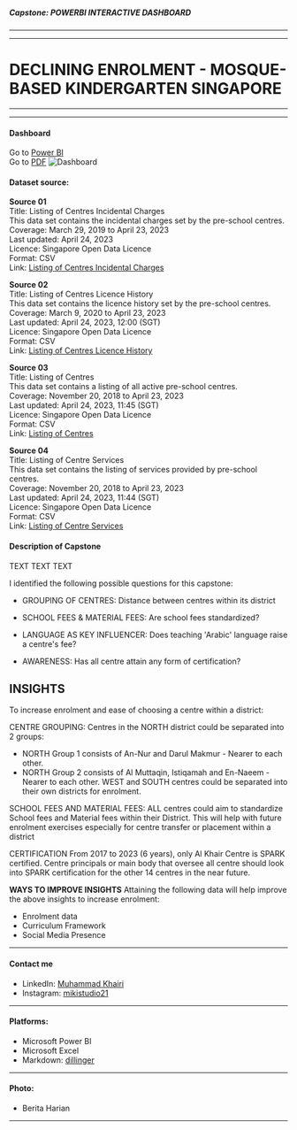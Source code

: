 ##### Capstone: POWERBI INTERACTIVE DASHBOARD
---
---
# DECLINING ENROLMENT - MOSQUE-BASED KINDERGARTEN SINGAPORE

---
---
#### Dashboard
Go to [Power BI](https://github.com/muhdkhairiboyani/capstone_declining-enrolment-mosque-based-kindergarten-SG/blob/main/Analysis%20of%20MBK%20Singapore_v2.pbix) \
Go to [PDF](https://github.com/muhdkhairiboyani/capstone_declining-enrolment-mosque-based-kindergarten-SG/blob/main/Analysis%20of%20MBK%20Singapore_v2.pdf)
![Dashboard](NYP_intake_dashboard.png)

#### Dataset source:
**Source 01** \
Title: Listing of Centres Incidental Charges \
This data set contains the incidental charges set by the pre-school centres. \
Coverage: March 29, 2019 to April 23, 2023 \
Last updated: April 24, 2023 \
Licence: Singapore Open Data Licence \
Format: CSV \
Link: [Listing of Centres Incidental Charges](https://data.gov.sg/dataset/listing-of-centres-incidental-charges)

**Source 02** \
Title: Listing of Centres Licence History \
This data set contains the licence history set by the pre-school centres. \
Coverage: March 9, 2020 to April 23, 2023 \
Last updated: April 24, 2023, 12:00 (SGT) \
Licence: Singapore Open Data Licence \
Format: CSV \
Link: [Listing of Centres Licence History](https://data.gov.sg/dataset/listing-of-centres-licence-history)

**Source 03** \
Title: Listing of Centres \
This data set contains a listing of all active pre-school centres. \
Coverage: November 20, 2018 to April 23, 2023 \
Last updated: April 24, 2023, 11:45 (SGT) \
Licence: Singapore Open Data Licence \
Format: CSV \
Link: [Listing of Centres](https://data.gov.sg/dataset/listing-of-centres)

**Source 04** \
Title: Listing of Centre Services \
This data set contains the listing of services provided by pre-school centres. \
Coverage: November 20, 2018 to April 23, 2023 \
Last updated: April 24, 2023, 11:44 (SGT) \
Licence: Singapore Open Data Licence \
Format: CSV \
Link: [Listing of Centre Services](https://data.gov.sg/dataset/listing-of-centre-services)

#### Description of Capstone
TEXT TEXT TEXT

I identified the following possible questions for this capstone:
- GROUPING OF CENTRES: Distance between centres within its district

- SCHOOL FEES & MATERIAL FEES: Are school fees standardized?

- LANGUAGE AS KEY INFLUENCER: Does teaching 'Arabic' language raise a centre's fee?

- AWARENESS: Has all centre attain any form of certification?

## INSIGHTS
To increase enrolment and ease of choosing a centre within a district: 

CENTRE GROUPING:
Centres in the NORTH district could be separated into 2 groups:
- NORTH Group 1 consists of An-Nur and Darul Makmur - Nearer to each other.
- NORTH Group 2 consists of Al Muttaqin, Istiqamah and En-Naeem - Nearer to each other.
WEST and SOUTH centres could be separated into their own districts for enrolment.

SCHOOL FEES AND MATERIAL FEES:
ALL centres could aim to standardize School fees and Material fees within their District. This will help with future enrolment exercises especially for centre transfer or placement within a district 

CERTIFICATION
From 2017 to 2023 (6 years), only Al Khair Centre is SPARK certified. Centre principals or main body that oversee all centre should look into SPARK certification for the other 14 centres in the near future.

**WAYS TO IMPROVE INSIGHTS**
Attaining the following data will help improve the above insights to increase enrolment:
- Enrolment data
- Curriculum Framework
- Social Media Presence



---

#### Contact me
- LinkedIn: [Muhammad Khairi](www.linkedin.com/in/muhammd-khairi-boyani-10694061)
- Instagram: [mikistudio21](https://www.instagram.com/mikistudio21/)

---
#### Platforms:
- Microsoft Power BI
- Microsoft Excel
- Markdown: [dillinger](https://dillinger.io)

---
#### Photo:
- Berita Harian

---
